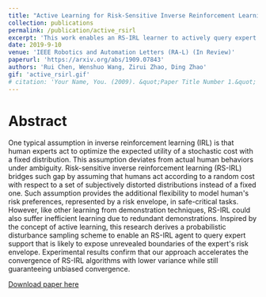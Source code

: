 ```yaml
---
title: "Active Learning for Risk-Sensitive Inverse Reinforcement Learning"
collection: publications
permalink: /publication/active_rsirl
excerpt: 'This work enables an RS-IRL learner to actively query expert demonstrations for faster risk envelope approximation.'
date: 2019-9-10
venue: 'IEEE Robotics and Automation Letters (RA-L) (In Review)'
paperurl: 'https://arxiv.org/abs/1909.07843'
authors: 'Rui Chen, Wenshuo Wang, Zirui Zhao, Ding Zhao'
gif: 'active_rsirl.gif'
# citation: 'Your Name, You. (2009). &quot;Paper Title Number 1.&quot; <i>Journal 1</i>. 1(1).'
---
```

# Abstract
One typical assumption in inverse reinforcement learning (IRL) is that human experts act to optimize the expected utility of a stochastic cost with a fixed distribution. This assumption deviates from actual human behaviors under ambiguity. Risk-sensitive inverse reinforcement learning (RS-IRL) bridges such gap by assuming that humans act according to a random cost with respect to a set of subjectively distorted distributions instead of a fixed one. Such assumption provides the additional flexibility to model human's risk preferences, represented by a risk envelope, in safe-critical tasks. However, like other learning from demonstration techniques, RS-IRL could also suffer inefficient learning due to redundant demonstrations. Inspired by the concept of active learning, this research derives a probabilistic disturbance sampling scheme to enable an RS-IRL agent to query expert support that is likely to expose unrevealed boundaries of the expert's risk envelope. Experimental results confirm that our approach accelerates the convergence of RS-IRL algorithms with lower variance while still guaranteeing unbiased convergence.

[Download paper here](https://arxiv.org/abs/1909.07843)
